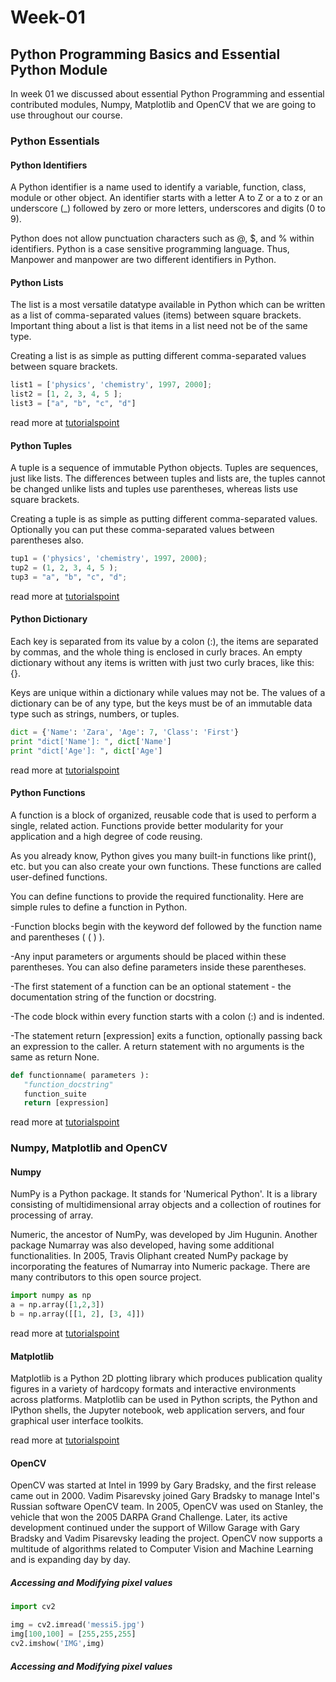 # Week-01
## Python Programming Basics and Essential Python Module

In week 01 we discussed about essential Python Programming and essential contributed modules, Numpy, Matplotlib and OpenCV that we are going to use throughout our course.

### Python Essentials

#### Python Identifiers

A Python identifier is a name used to identify a variable, function, class, module or other object. An identifier starts with a letter A to Z or a to z or an underscore (_) followed by zero or more letters, underscores and digits (0 to 9).

Python does not allow punctuation characters such as @, $, and % within identifiers. Python is a case sensitive programming language. Thus, Manpower and manpower are two different identifiers in Python.


#### Python Lists

The list is a most versatile datatype available in Python which can be written as a list of comma-separated values (items) between square brackets. Important thing about a list is that items in a list need not be of the same type.

Creating a list is as simple as putting different comma-separated values between square brackets.

```python
list1 = ['physics', 'chemistry', 1997, 2000];
list2 = [1, 2, 3, 4, 5 ];
list3 = ["a", "b", "c", "d"]
```

read more at [tutorialspoint](https://www.tutorialspoint.com/python/python_lists.htm)

#### Python Tuples

A tuple is a sequence of immutable Python objects. Tuples are sequences, just like lists. The differences between tuples and lists are, the tuples cannot be changed unlike lists and tuples use parentheses, whereas lists use square brackets.

Creating a tuple is as simple as putting different comma-separated values. Optionally you can put these comma-separated values between parentheses also.

```python
tup1 = ('physics', 'chemistry', 1997, 2000);
tup2 = (1, 2, 3, 4, 5 );
tup3 = "a", "b", "c", "d";
```

read more at [tutorialspoint](https://www.tutorialspoint.com/python/python_tuples.htm)

#### Python Dictionary

Each key is separated from its value by a colon (:), the items are separated by commas, and the whole thing is enclosed in curly braces. An empty dictionary without any items is written with just two curly braces, like this: {}.

Keys are unique within a dictionary while values may not be. The values of a dictionary can be of any type, but the keys must be of an immutable data type such as strings, numbers, or tuples.

```python
dict = {'Name': 'Zara', 'Age': 7, 'Class': 'First'}
print "dict['Name']: ", dict['Name']
print "dict['Age']: ", dict['Age']
```

read more at [tutorialspoint](https://www.tutorialspoint.com/python/python_dictionary.htm)


#### Python Functions

A function is a block of organized, reusable code that is used to perform a single, related action. Functions provide better modularity for your application and a high degree of code reusing.

As you already know, Python gives you many built-in functions like print(), etc. but you can also create your own functions. These functions are called user-defined functions.

You can define functions to provide the required functionality. Here are simple rules to define a function in Python.

-Function blocks begin with the keyword def followed by the function name and parentheses ( ( ) ).

-Any input parameters or arguments should be placed within these parentheses. You can also define parameters inside these parentheses.

-The first statement of a function can be an optional statement - the documentation string of the function or docstring.

-The code block within every function starts with a colon (:) and is indented.

-The statement return [expression] exits a function, optionally passing back an expression to the caller. A return statement with no arguments is the same as return None.

```python
def functionname( parameters ):
   "function_docstring"
   function_suite
   return [expression]
```

read more at [tutorialspoint](https://www.tutorialspoint.com/python/python_functions.htm)

### Numpy, Matplotlib and OpenCV

#### Numpy

NumPy is a Python package. It stands for 'Numerical Python'. It is a library consisting of multidimensional array objects and a collection of routines for processing of array.

Numeric, the ancestor of NumPy, was developed by Jim Hugunin. Another package Numarray was also developed, having some additional functionalities. In 2005, Travis Oliphant created NumPy package by incorporating the features of Numarray into Numeric package. There are many contributors to this open source project.

```python
import numpy as np 
a = np.array([1,2,3]) 
b = np.array([[1, 2], [3, 4]])
```
read more at [tutorialspoint](https://www.tutorialspoint.com/numpy/numpy_ndarray_object.htm)

#### Matplotlib

Matplotlib is a Python 2D plotting library which produces publication quality figures in a variety of hardcopy formats and interactive environments across platforms. Matplotlib can be used in Python scripts, the Python and IPython shells, the Jupyter notebook, web application servers, and four graphical user interface toolkits.

read more at [tutorialspoint](https://matplotlib.org/tutorials/introductory/pyplot.html#sphx-glr-tutorials-introductory-pyplot-py)

#### OpenCV

OpenCV was started at Intel in 1999 by Gary Bradsky, and the first release came out in 2000. Vadim Pisarevsky joined Gary Bradsky to manage Intel's Russian software OpenCV team. In 2005, OpenCV was used on Stanley, the vehicle that won the 2005 DARPA Grand Challenge. Later, its active development continued under the support of Willow Garage with Gary Bradsky and Vadim Pisarevsky leading the project. OpenCV now supports a multitude of algorithms related to Computer Vision and Machine Learning and is expanding day by day.




##### Accessing and Modifying pixel values

```python
import cv2

img = cv2.imread('messi5.jpg')
img[100,100] = [255,255,255]
cv2.imshow('IMG',img)
```


##### Accessing and Modifying pixel values
